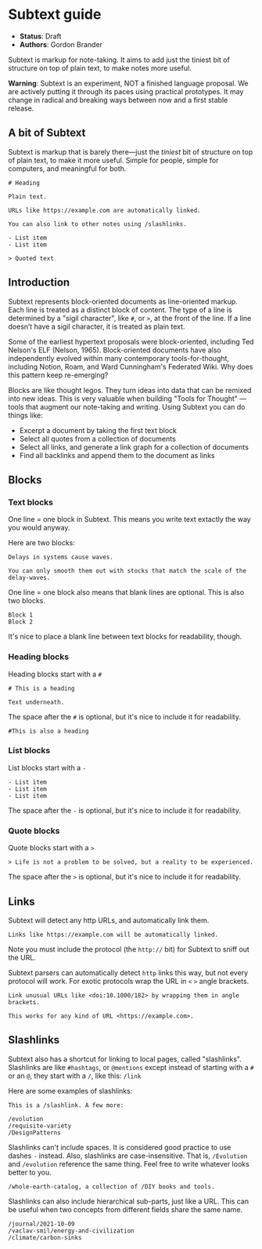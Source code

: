 # Subtext guide

- **Status**: Draft
- **Authors**: Gordon Brander

Subtext is markup for note-taking. It aims to add just the tiniest bit of structure on top of plain text, to make notes more useful.

**Warning**: Subtext is an experiment, NOT a finished language proposal. We are actively putting it through its paces using practical prototypes. It may change in radical and breaking ways between now and a first stable release. 

## A bit of Subtext

Subtext is markup that is barely there—just the *tiniest* bit of structure on top of plain text, to make it more useful. Simple for people, simple for computers, and meaningful for both.

```
# Heading

Plain text.

URLs like https://example.com are automatically linked.

You can also link to other notes using /slashlinks.

- List item
- List item

> Quoted text
```

## Introduction

Subtext represents block-oriented documents as line-oriented markup. Each line is treated as a distinct block of content. The type of a line is determined by a "sigil character", like `#`, or `>`, at the front of the line. If a line doesn’t have a sigil character, it is treated as plain text.

Some of the earliest hypertext proposals were block-oriented, including Ted Nelson's ELF (Nelson, 1965). Block-oriented documents have also independently evolved within many contemporary tools-for-thought, including Notion, Roam, and Ward Cunningham's Federated Wiki. Why does this pattern keep re-emerging?

Blocks are like thought legos. They turn ideas into data that can be remixed into new ideas. This is very valuable when building "Tools for Thought" — tools that augment our note-taking and writing. Using Subtext you can do things like:

- Excerpt a document by taking the first text block
- Select all quotes from a collection of documents
- Select all links, and generate a link graph for a collection of documents
- Find all backlinks and append them to the document as links

## Blocks

### Text blocks

One line = one block in Subtext. This means you write text extactly the way you would anyway.

Here are two blocks:

```
Delays in systems cause waves.

You can only smooth them out with stocks that match the scale of the delay-waves.
```

One line = one block also means that blank lines are optional. This is also two blocks.

```
Block 1
Block 2
```

It's nice to place a blank line between text blocks for readability, though.

### Heading blocks

Heading blocks start with a `#`

```
# This is a heading

Text underneath.
```

The space after the `#` is optional, but it's nice to include it for readability.

```
#This is also a heading
```

### List blocks

List blocks start with a `-`

```
- List item
- List item
- List item
```

The space after the `-` is optional, but it's nice to include it for readability.

### Quote blocks

Quote blocks start with a `>`

```
> Life is not a problem to be solved, but a reality to be experienced.
```

The space after the `>` is optional, but it's nice to include it for readability.

## Links

Subtext will detect any http URLs, and automatically link them.

```
Links like https://example.com will be automatically linked.
```

Note you must include the protocol (the `http://` bit) for Subtext to sniff out the URL.

Subtext parsers can automatically detect `http` links this way, but not every protocol will work. For exotic protocols wrap the URL in `<` `>` angle brackets.

```
Link unusual URLs like <doi:10.1000/182> by wrapping them in angle brackets. 

This works for any kind of URL <https://example.com>.
```

## Slashlinks

Subtext also has a shortcut for linking to local pages, called "slashlinks". Slashlinks are like `#hashtags`, or `@mentions` except instead of starting with a `#` or an `@`, they start with a `/`, like this: `/link`

Here are some examples of slashlinks:

```
This is a /slashlink. A few more:

/evolution
/requisite-variety
/DesignPatterns
```

Slashlinks can't include spaces. It is considered good practice to use dashes `-` instead. Also, slashlinks are case-insensitive. That is, `/Evolution` and `/evolution` reference the same thing. Feel free to write whatever looks better to you.

```
/whole-earth-catalog, a collection of /DIY books and tools.
```

Slashlinks can also include hierarchical sub-parts, just like a URL. This can be useful when two concepts from different fields share the same name.

```
/journal/2021-10-09
/vaclav-smil/energy-and-civilization
/climate/carbon-sinks
```